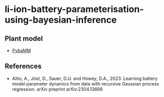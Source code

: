 # li-ion-battery-parameterisation-using-bayesian-inference

## Plant model

- [PybaMM](https://github.com/pybamm-team/PyBaMM)

## References

- Aitio, A., Jöst, D., Sauer, D.U. and Howey, D.A., 2023. Learning battery model parameter dynamics from data with recursive Gaussian process regression. arXiv preprint arXiv:2304.13666

